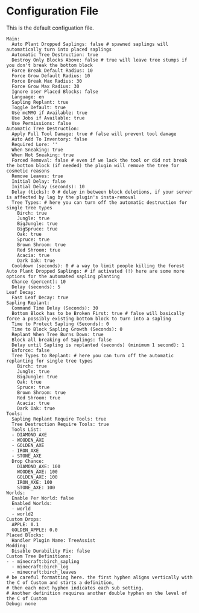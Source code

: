 # Configuration File

This is the default configuation file.

    Main:
      Auto Plant Dropped Saplings: false # spawned saplings will automatically turn into placed saplings
      Automatic Tree Destruction: true
      Destroy Only Blocks Above: false # true will leave tree stumps if you don't break the bottom block
      Force Break Default Radius: 10
      Force Grow Default Radius: 10
      Force Break Max Radius: 30
      Force Grow Max Radius: 30
      Ignore User Placed Blocks: false
      Language: en
      Sapling Replant: true
      Toggle Default: true
      Use mcMMO if Available: true
      Use Jobs if Available: true
      Use Permissions: false
    Automatic Tree Destruction:
      Apply Full Tool Damage: true # false will prevent tool damage
      Auto Add To Inventory: false
      Required Lore: ''
      When Sneaking: true
      When Not Sneaking: true
      Forced Removal: false # even if we lack the tool or did not break the bottom block (if needed) the plugin will remove the tree for cosmetic reasons
      Remove Leaves: true
      Initial Delay: false
      Initial Delay (seconds): 10
      Delay (ticks): 0 # delay in between block deletions, if your server is affected by lag by the plugin's insta-removal
      Tree Types: # here you can turn off the automatic destruction for single tree types
        Birch: true
        Jungle: true
        BigJungle: true
        BigSpruce: true
        Oak: true
        Spruce: true
        Brown Shroom: true
        Red Shroom: true
        Acacia: true
        Dark Oak: true
      Cooldown (seconds): 0 # a way to limit people killing the forest
    Auto Plant Dropped Saplings: # if activated (!) here are some more options for the automated sapling planting
      Chance (percent): 10
      Delay (seconds): 5
    Leaf Decay:
      Fast Leaf Decay: true
    Sapling Replant:
      Command Time Delay (Seconds): 30
      Bottom Block has to be Broken First: true # false will basically force a possibly existing bottom block to turn into a sapling
      Time to Protect Sapling (Seconds): 0
      Time to Block Sapling Growth (Seconds): 0
      Replant When Tree Burns Down: true
      Block all breaking of Saplings: false
      Delay until Sapling is replanted (seconds) (minimum 1 second): 1
      Enforce: false
      Tree Types to Replant: # here you can turn off the automatic replanting for single tree types
        Birch: true
        Jungle: true
        BigJungle: true
        Oak: true
        Spruce: true
        Brown Shroom: true
        Red Shroom: true
        Acacia: true
        Dark Oak: true
    Tools:
      Sapling Replant Require Tools: true
      Tree Destruction Require Tools: true
      Tools List:
      - DIAMOND_AXE
      - WOODEN_AXE
      - GOLDEN_AXE
      - IRON_AXE
      - STONE_AXE
      Drop Chance:
        DIAMOND_AXE: 100
        WOODEN_AXE: 100
        GOLDEN_AXE: 100
        IRON_AXE: 100
        STONE_AXE: 100
    Worlds:
      Enable Per World: false
      Enabled Worlds:
      - world
      - world2
    Custom Drops:
      APPLE: 0.1
      GOLDEN_APPLE: 0.0
    Placed Blocks:
      Handler Plugin Name: TreeAssist
    Modding:
      Disable Durability Fix: false
    Custom Tree Definitions:
    - - minecraft:birch_sapling
      - minecraft:birch_log
      - minecraft:birch_leaves
    # be careful formatting here. the first hyphen aligns vertically with the C of Custom and starts a definition,
    # then each next hyphen indicates each sub setting.
    # Another definition requires another double hyphen on the level of the C of Custom
    Debug: none